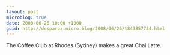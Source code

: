 ```yaml
---
layout: post
microblog: true
date: 2008-06-26 10:00 +1000
guid: http://desparoz.micro.blog/2008/06/26/t843857734.html
---
```

The Coffee Club at Rhodes (Sydney) makes a great Chai Latte.

